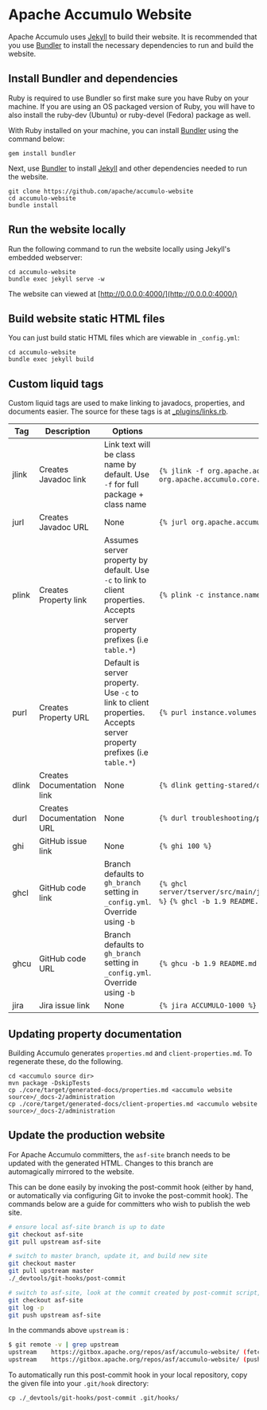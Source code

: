 # Apache Accumulo Website

Apache Accumulo uses [Jekyll] to build their website. It is recommended that you
use [Bundler] to install the necessary dependencies to run and build the website.

## Install Bundler and dependencies

Ruby is required to use Bundler so first make sure you have Ruby on your machine.  If you are using
an OS packaged version of Ruby, you will have to also install the ruby-dev (Ubuntu) or
ruby-devel (Fedora) package as well.

With Ruby installed on your machine, you can install [Bundler] using the command below:

    gem install bundler

Next, use [Bundler] to install [Jekyll] and other dependencies needed to run the website.

    git clone https://github.com/apache/accumulo-website
    cd accumulo-website
    bundle install

## Run the website locally

Run the following command to run the website locally using Jekyll's embedded webserver:

    cd accumulo-website
    bundle exec jekyll serve -w

The website can viewed at [http://0.0.0.0:4000/](http://0.0.0.0:4000/)

## Build website static HTML files

You can just build static HTML files which are viewable in `_config.yml`:

    cd accumulo-website
    bundle exec jekyll build

## Custom liquid tags

Custom liquid tags are used to make linking to javadocs, properties, and documents easier.
The source for these tags is at [_plugins/links.rb](_plugins/links.rb).

| Tag   | Description            | Options                                                                         | Examples                                             | 
| ----- | ---------------------- | ------------------------------------------------------------------------------- | ---------------------------------------------------- |
| jlink | Creates Javadoc link   | Link text will be class name by default. Use `-f` for full package + class name | `{% jlink -f org.apache.accumulo.core.client.Connector %}`  `{% jlink -f org.apache.accumulo.core.client %}` |
| jurl  | Creates Javadoc URL    | None                                                                            | `{% jurl org.apache.accumulo.core.client.Connector %}`     |
| plink | Creates Property link  | Assumes server property by default. Use `-c` to link to client properties. Accepts server property prefixes (i.e `table.*`)       | `{% plink -c instance.name %}`                             |
| purl  | Creates Property URL   | Default is server property. Use `-c` to link to client properties. Accepts server property prefixes (i.e `table.*`)               | `{% purl instance.volumes %}`                             |
| dlink | Creates Documentation link | None                                                                            | `{% dlink getting-stared/clients %}`                   |
| durl  | Creates Documentation URL  | None                                                                            | `{% durl troubleshooting/performance %}`                   |
| ghi   | GitHub issue link          | None  | `{% ghi 100 %}` |
| ghcl  | GitHub code link       | Branch defaults to `gh_branch` setting in `_config.yml`. Override using `-b` | `{% ghcl server/tserver/src/main/java/org/apache/accumulo/tserver/TabletServer.java %}` `{% ghcl -b 1.9 README.md %}` |
| ghcu  | GitHub code URL        | Branch defaults to `gh_branch` setting in `_config.yml`. Override using `-b` | `{% ghcu -b 1.9 README.md %}` |
| jira  | Jira issue link        | None  | `{% jira ACCUMULO-1000 %}` |

## Updating property documentation

Building Accumulo  generates `properties.md` and `client-properties.md`.  To
regenerate these, do the following.

```
cd <accumulo source dir>
mvn package -DskipTests
cp ./core/target/generated-docs/properties.md <accumulo website source>/_docs-2/administration
cp ./core/target/generated-docs/client-properties.md <accumulo website source>/_docs-2/administration
```

## Update the production website

For Apache Accumulo committers, the `asf-site` branch needs to be updated with the generated
HTML.  Changes to this branch are automagically mirrored to the website.

This can be done easily by invoking the post-commit hook (either by hand, or automatically via configuring
Git to invoke the post-commit hook).  The commands below are a guide for committers who wish to publish
the web site.

```bash
# ensure local asf-site branch is up to date
git checkout asf-site
git pull upstream asf-site

# switch to master branch, update it, and build new site
git checkout master
git pull upstream master
./_devtools/git-hooks/post-commit

# switch to asf-site, look at the commit created by post-commit script, and push it if ok
git checkout asf-site
git log -p
git push upstream asf-site
```
In the commands above `upstream` is :

```bash
$ git remote -v | grep upstream
upstream	https://gitbox.apache.org/repos/asf/accumulo-website/ (fetch)
upstream	https://gitbox.apache.org/repos/asf/accumulo-website/ (push)
```

To automatically run this post-commit hook in your local repository, copy
the given file into your `.git/hook` directory:

    cp ./_devtools/git-hooks/post-commit .git/hooks/

[Jekyll]: https://jekyllrb.com/
[Bundler]: https://bundler.io/
